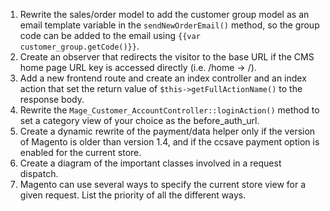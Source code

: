 1. Rewrite the sales/order model to add the customer group model as an email template variable in the `sendNewOrderEmail()` method, so the group code can be added to the email using `{{var customer_group.getCode()}}`.
2. Create an observer that redirects the visitor to the base URL if the CMS home page URL key is accessed directly (i.e. /home -> /).
3. Add a new frontend route and create an index controller and an index action that set the return value of `$this->getFullActionName()` to the response body.
4. Rewrite the `Mage_Customer_AccountController::loginAction()` method to set a category view of your choice as the before_auth_url.
5. Create a dynamic rewrite of the payment/data helper only if the version of Magento is older than version 1.4, and if the ccsave payment option is enabled for the current store.
6. Create a diagram of the important classes involved in a request dispatch.
7. Magento can use several ways to specify the current store view for a given request. List the priority of all the different ways.
